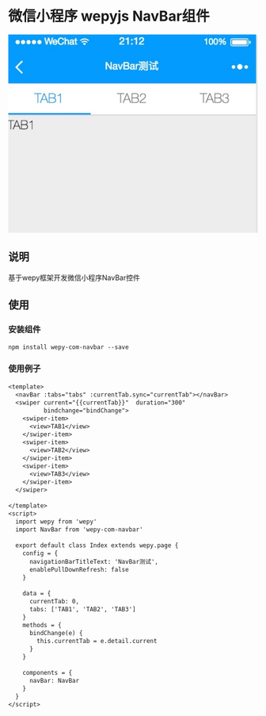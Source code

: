 # 微信小程序 wepyjs NavBar组件
![NavBar](https://raw.githubusercontent.com/chenyangcun/images/master/navbar/navbar.jpg)

## 说明
基于wepy框架开发微信小程序NavBar控件


## 使用

### 安装组件
```
npm install wepy-com-navbar --save
```

### 使用例子
```
<template>
  <navBar :tabs="tabs" :currentTab.sync="currentTab"></navBar>
  <swiper current="{{currentTab}}"  duration="300"
          bindchange="bindChange">
    <swiper-item>
      <view>TAB1</view>
    </swiper-item>
    <swiper-item>
      <view>TAB2</view>
    </swiper-item>
    <swiper-item>
      <view>TAB3</view>
    </swiper-item>
  </swiper>

</template>
<script>
  import wepy from 'wepy'
  import NavBar from 'wepy-com-navbar'

  export default class Index extends wepy.page {
    config = {
      navigationBarTitleText: 'NavBar测试',
      enablePullDownRefresh: false
    }

    data = {
      currentTab: 0,
      tabs: ['TAB1', 'TAB2', 'TAB3']
    }
    methods = {
      bindChange(e) {
        this.currentTab = e.detail.current
      }
    }

    components = {
      navBar: NavBar
    }
  }
</script>
```


